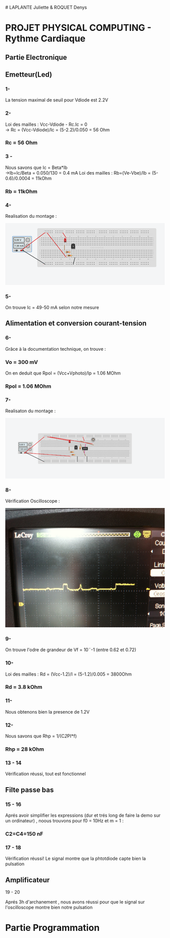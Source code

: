 # LAPLANTE Juliette & ROQUET Denys

# PROJET PHYSICAL COMPUTING - Rythme Cardiaque

## Partie Electronique

## Emetteur(Led)

### 1-
La tension maximal de seuil pour Vdiode est 2.2V

### 2-

Loi des mailles : Vcc-Vdiode - Rc.Ic = 0</br>
-> Rc = (Vcc-Vdiode)/Ic = (5-2.2)/0.050 = 56 Ohm 
### Rc = 56 Ohm

### 3 -
Nous savons que Ic = Beta*Ib</br>
->Ib=Ic/Beta = 0.050/130 = 0.4 mA
Loi des mailles : Rb=(Ve-Vbe)/Ib = (5-0.6)/0.0004 = 11kOhm
### Rb = 11kOhm

### 4-

Realisation du montage : 

![Alt text](https://raw.githubusercontent.com/ElectrozDen/POLYTECH/master/PROJET/img.png "")

### 5-

On trouve Ic = 49-50 mA selon notre mesure

## Alimentation et conversion courant-tension

### 6-

Grâce à la documentation technique, on trouve : 

### Vo = 300 mV

On en deduit que Rpol = (Vcc+Vphoto)/Ip = 1.06 MOhm

### Rpol = 1.06 MOhm

### 7-

Realisaton du montage : 

![Alt text](https://raw.githubusercontent.com/ElectrozDen/POLYTECH/master/PROJET/img2.png "")

### 8- 

Vérification Oscilloscope : 

![Alt text](https://raw.githubusercontent.com/ElectrozDen/POLYTECH/master/PROJET/photo.JPG "")

### 9-

On trouve l'odre de grandeur de Vf = 10¨-1 (entre 0.62 et 0.72)

### 10-

Loi des mailles : Rd = (Vcc-1.2)/I = (5-1.2)/0.005 = 3800Ohm

### Rd = 3.8 kOhm

### 11-

Nous obtenons bien la presence de 1.2V

### 12-

Nous savons que Rhp = 1/(C*2*PI*f)

### Rhp = 28 kOhm

### 13 - 14 

Vérification réussi, tout est fonctionnel

## Filte passe bas

### 15 - 16

Aprés avoir simplifier les expressions (dur et trés long de faire la demo sur un ordinateur) , noous trouvons pour f0 = 10Hz et m = 1 :

### C2=C4=150 nF

### 17 - 18

Vérification réussi! Le signal montre que la phtotdiode capte bien la pulsation

## Amplificateur

19 - 20

Aprés 3h d'archanement , nous avons réussi pour que le signal sur l'oscilloscope montre bien notre pulsation

# Partie Programmation


